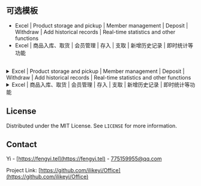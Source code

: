 <a name="readme-top"></a>
可选模板
-
 * Excel | Product storage and pickup | Member management | Deposit | Withdraw | Add historical records | Real-time statistics and other functions
 * Excel | 商品入库、取货 | 会员管理 | 存入 | 支取 | 新增历史记录 | 即时统计等功能
<br>

<details>
  <summary>Excel | Product storage and pickup | Member management | Deposit | Withdraw | Add historical records | Real-time statistics and other functions</summary>

<h4><pre>First use and functional demonstration</pre></h4>

[Bilibili](https://www.bilibili.com/video/BV1Mc411i7GF) | [Watermelon video](https://www.ixigua.com/7308814306693513728) | [Tencent Video](https://v.qq.com/x/page/u3531u10ns8.html) | [Youtube](https://youtu.be/tRwT80LVngY)
<br><br>

<h4><pre>Prerequisites</pre></h4>
<ul>You can optionally use Office 365, Office 2024, Office 2021, Office 2019, Office 2016 or office software that supports automatically inheriting the upstream formula when inserting a new row.</ul>
<ul>Collaboration: It is recommended that you use OneDrive to store Latest.xlsm in the network disk, and other terminal devices can directly synchronize operations.</ul>
<ul>Use iPad, IOS, Android and other terminals to enjoy collaboration by installing Microsoft Excel office software</ul>
<ul>VBA functionality will not be available when VBA is not enabled or included</ul>
<br>

<h4><pre>The main function</pre></h4>
<h4><pre>Merchandise</pre></h4>
<ul>Supports 40 product management</ul>
<ul>After setting available products, hide member details and unused products in history</ul>
<ul>If there are products of the same price, wouldn't you regard them as the same product?</ul>
<br>

<h4><pre>Warehouse | Pick up</pre></h4>
<ul>Into the database: After adding, statistics can be viewed in the settings interface</ul>
<ul>Picking up goods: correcting and picking up goods quickly during inventory, statistics can be viewed in the setting interface</ul>
<ul>  Software A sells 666 pieces and software B sells 333 pieces. Wouldn?t you add two pick-up items, 666 and 333? Doesn?t this count data from other platforms?</ul>
<br>

<h4><pre>Member</pre></h4>
<ul>You can add: surname, first name, gender, ID number, age, phone number, email, home address, notes, etc. Unused items can be hidden</ul>
<br>

<h4><pre>Staff</pre></h4>
<ul>Set employee names, contact numbers, and preferred employees</ul>
<br>

<h4><pre>After opening VBA, the following features are enabled</pre></h4>

<h4><pre>Set up</pre></h4>
<ul>Step 4: Required when adding a member, new deposits are allowed after addition (after passing the verification item when adding a new member, a new historical record will be inserted for deposit)</ul>
<ul>Step 7: Must fill in the unit</ul>
<br>

<h4><pre>Check</pre></h4>
<ul>Phone number: It only prompts when the 11-digit number is met or not, and does not force you to enter it correctly.</ul>
<ul>ID number: After entering the ID number, check whether it is correct.</ul>
<ul>Email: Verify the correct email address</ul>
<br>

<h4><pre>History record</pre></h4>
<ul>In the member details, after selecting the member, you can click "Deposit" or "Withdraw" to quickly add an item to the history.</ul>
<ul>Tip: Whether you click "New Deposit" or "New Withdrawal", select the type change in the history.</ul>
<br>

<h4><pre>Worksheet</pre></h4>
<ul>New warehouse pickup and new members will be available</ul>
<br>

<h4><pre>Open table</pre></h4>
<ul>Reset the worksheet to add new products, pick up goods from the warehouse, add error messages in new members, instant verification, etc.</ul>
<br>

<h4><pre>Select table</pre></h4>
<ul>Automatically add "hotkeys, clear hotkeys", reset: errors, instant verification, etc.</ul>
<br>

<h4><pre>Filling</pre></h4>
<ul>After setting the preferred employee, it will automatically populate the list of all employees</ul>
<br>

<h4><pre>Safety</pre></h4>
<ul>After adding "product pickup" and "new member", formulas and data verification will be automatically inserted and the function will be initialized.</ul>
<br>

<h4><pre>Shortcut key</pre></h4>
<ul>Ctrl+Shift + M: After obtaining the current date and time, insert or update to the "time" row (valid for warehouse pickup, member details, and history records)</ul>
<ul>Ctrl+Shift + A: History - New, automatically filled in (only valid in member details)</ul>
<ul>Ctrl+Shift + Q: History - new, automatically filled in and withdrawn (only valid in member details)</ul>
<br>

<h4><pre>Terms and Conditions</pre></h4>
<ul>All passwords are empty</ul>
<ul>It is recommended that you regularly download the latest version to stay up to date.</ul>
<ul>Go to https://github.com/ilikeyi/Office or open https://fengyi.tel/go/storage After downloading, </ul>
<br>
<ul>1. Right-click the file, select Properties, and unlock the file.</ul>
<ul>

&nbsp;&nbsp;&nbsp;&nbsp;![Picture1](https://github.com/ilikeyi/Office/assets/73377514/19a188ac-12b6-4fe4-a025-53105fe298a9)

</ul>
<br>

<ul>2. Enable editing</ul>
<ul>

&nbsp;&nbsp;&nbsp;&nbsp;![Picture2](https://github.com/ilikeyi/Office/assets/73377514/60ca37e4-7b77-42ac-be60-5b2ded68ffa6)


</ul>
<br>

<ul>3. Enable content</ul>
<ul>

&nbsp;&nbsp;&nbsp;&nbsp;![Picture3](https://github.com/ilikeyi/Office/assets/73377514/446b194d-414c-422a-aff8-44f7d4dac474)


</ul>
<br>

<ul>4. Enable VBA macro functions</ul>
<ul>

&nbsp;&nbsp;&nbsp;&nbsp;![Picture4](https://github.com/ilikeyi/Office/assets/73377514/2ebb2621-bb8a-4459-a962-6f73914be5be)

</ul>

<p align="right">(<a href="#readme-top">Back to top</a>)</p>
</details>

<details>
  <summary>Excel | 商品入库、取货 | 会员管理 | 存入 | 支取 | 新增历史记录 | 即时统计等功能</summary>

<h4><pre>首次使用和功能演示</pre></h4>

[哔哩哔哩](https://www.bilibili.com/video/BV1Mc411i7GF) | [西瓜视频](https://www.ixigua.com/7308814306693513728) | [腾讯视频](https://v.qq.com/x/page/u3531u10ns8.html) | [Youtube](https://youtu.be/tRwT80LVngY)
<br><br>

<h4><pre>先决条件</pre></h4>
<ul>可选使用 Office 365、Office 2024、Office 2021、Office 2019、Office 2016 或支持插入新行时自动继承上行公式的办公软件</ul>
<ul>协作：建议您使用 OneDrive，将 Latest.xlsm 存储到网盘里，其它终端设备可直接同步操作</ul>
<ul>使用 iPad、IOS、Android 等终端，安装 Microsoft Excel 办公软件即可享受协作</ul>
<ul>未启用 VBA 或不包含 VBA 时，VBA 功能将不可用</ul>
<br>

<h4><pre>主要功能：</pre></h4>
<h4><pre>商品</pre></h4>
<ul>支持 40 项商品管理</ul>
<ul>设置可用商品后，隐藏会员详细信息、历史记录里未使用的商品</ul>
<ul>有同等价位时，你难道不会当他为同一商品吗？</ul>
<br>

<h4><pre>入库 | 取货</pre></h4>
<ul>入库：新增后，在设置界面可查看统计</ul>
<ul>取货：盘点时冲正及快速取货，在设置界面可查看统计</ul>
<ul>  A 软件销售 666 件，B 软件销售 333，你不会添加二条取货 666、333 吗？这不就统计其它平台的数据了？</ul>
<br>

<h4><pre>会员</pre></h4>
<ul>可添加：姓氏、名字、性别、身份证号码、年龄、电话、Email、家庭住址、备注等，可隐藏不常用的项</ul>
<br>

<h4><pre>员工</pre></h4>
<ul>设置员工姓名、联系电话，设置首选员工</ul>
<br>

<h4><pre>打开 VBA 后，以下功能将启用</pre></h4>

<h4><pre>设置</pre></h4>
<ul>第四步：添加会员时必填、添加后允许新增存入（通过了新增会员时验证项后，将插入一条新的历史记录存入）</ul>
<ul>第七步：必须填单位</ul>
<br>

<h4><pre>校验</pre></h4>
<ul>电话号码：满足 11 位数字时和不满足时仅提示，不强制你是否正确录入</ul>
<ul>身份证号码：输入了身份证号码后校验是否正确</ul>
<ul>Email：校验是否正确的电子邮箱</ul>
<br>

<h4><pre>历史记录</pre></h4>
<ul>在会员详细信息里，选择会员后可点击“存入”或“支取”，快速新增一条到历史记录里</ul>
<ul>技巧：不管是点“新增存入”或“新增支取”，在历史记录里选择类型更改</ul>
<br>

<h4><pre>工作表</pre></h4>
<ul>新增入库取货、新增会员将可用</ul>
<br>

<h4><pre>打开表</pre></h4>
<ul>重置工作表新增商品、入库取货、新增会员里错误信息、即时校验等</ul>
<br>

<h4><pre>选择表</pre></h4>
<ul>自动添加“热键、清除热键”，重置：错误、即时校验等</ul>
<br>

<h4><pre>填充</pre></h4>
<ul>设置首选员工后，自动填充到所有员工列表</ul>
<br>

<h4><pre>安全</pre></h4>
<ul>新增“商品入库取货”、“新增会员”后，自动插入公式和数据校验，初始化功能。</ul>
<br>

<h4><pre>快捷键</pre></h4>
<ul>Ctrl+Shift + M：获得当前日期和时间后，插入或更新到“时间”行（入库取货、会员详细信息、历史记录有效）</ul>
<ul>Ctrl+Shift + A：历史记录 - 新增，自动填存入（仅在会员详细信息有效）</ul>
<ul>Ctrl+Shift + Q：历史记录 - 新增，自动填支取（仅在会员详细信息有效）</ul>
<br>

<h4><pre>使用须知</pre></h4>
<ul>所有密码为空</ul>
<ul>建议你定期下载最新版，以保持到最新</ul>
<ul>前往 https://github.com/ilikeyi/Office 或 https://fengyi.tel/go/storage 下载后，</ul>
<br>
<ul>1. 点击文件右键，选择属性，解除文件锁定</ul>
<ul>

&nbsp;&nbsp;&nbsp;&nbsp;![Picture1](https://github.com/ilikeyi/Office/assets/73377514/124d0e33-eaf4-4bc4-bebb-b14db6358ec8)
</ul>
<br>

<ul>2. 启用编辑</ul>
<ul>

&nbsp;&nbsp;&nbsp;&nbsp;![Edit](https://github.com/ilikeyi/Office/assets/73377514/9e26850d-e988-4542-b59e-eaa3b743cc48)

</ul>
<br>

<ul>3. 启用内容</ul>
<ul>

&nbsp;&nbsp;&nbsp;&nbsp;![Content](https://github.com/ilikeyi/Office/assets/73377514/41618db7-1767-415f-b55b-6947fe40f366)

</ul>
<br>

<ul>4. 启用 VBA 宏功能</ul>
<ul>

&nbsp;&nbsp;&nbsp;&nbsp;![Picture4](https://github.com/ilikeyi/Office/assets/73377514/1a73f248-800a-445f-b836-b8cadda15d67)
</ul>

<p align="right">(<a href="#readme-top">返回顶部</a>)</p>
</details>


## License

Distributed under the MIT License. See `LICENSE` for more information.


## Contact

Yi - [https://fengyi.tel](https://fengyi.tel) - 775159955@qq.com

Project Link: [https://github.com/ilikeyi/Office](https://github.com/ilikeyi/Office)
